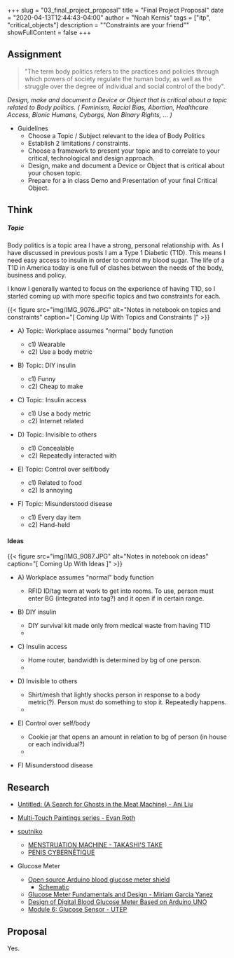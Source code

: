 +++
slug = "03_final_project_proposal"
title = "Final Project Proposal"
date = "2020-04-13T12:44:43-04:00"
author = "Noah Kernis"
tags = ["itp", "critical_objects"]
description = "\"Constraints are your friend\""
showFullContent = false
+++

## Assignment

> "The term body politics refers to the practices and policies through which powers of society regulate the human body, as well as the struggle over the degree of individual and social control of the body".

*Design, make and document a Device or Object that is critical about a topic related to Body politics. ( Feminism, Racial Bias, Abortion, Healthcare Access, Bionic Humans, Cyborgs, Non Binary Rights, ... )*

- Guidelines
	- Choose a Topic / Subject relevant to the idea of Body Politics  
	- Establish 2 limitations / constraints.
	- Choose a framework to present your topic and to correlate to your critical, technological and design approach.
	- Design, make and document a Device or Object that is critical about your chosen topic.
	- Prepare for a in class Demo and Presentation of your final Critical Object.

## Think

##### Topic

Body politics is a topic area I have a strong, personal relationship with. As I have discussed in previous posts I am a Type 1 Diabetic (T1D). This means I need easy access to insulin in order to control my blood sugar. The life of a T1D in America today is one full of clashes between the needs of the body, business and policy. 

I know I generally wanted to focus on the experience of having T1D, so I started coming up with more specific topics and two constraints for each.

{{< figure src="img/IMG_9076.JPG" alt="Notes in notebook on topics and constraints" caption="[ Coming Up With Topics and Constraints ]" >}}

* A) Topic: Workplace assumes "normal" body function
	- c1) Wearable
	- c2) Use a body metric

* B) Topic: DIY insulin
	- c1) Funny 
	- c2) Cheap to make

* C) Topic: Insulin access
	- c1) Use a body metric
	- c2) Internet related

* D) Topic: Invisible to others
	- c1) Concealable
	- c2) Repeatedly interacted with 

* E) Topic: Control over self/body
	- c1) Related to food
	- c2) Is annoying 

* F) Topic: Misunderstood disease
	- c1) Every day item
	- c2) Hand-held

#### Ideas

{{< figure src="img/IMG_9087.JPG" alt="Notes in notebook on ideas" caption="[ Coming Up With Ideas ]" >}}

* A) Workplace assumes "normal" body function
	- RFID ID/tag worn at work to get into rooms. To use, person must enter BG (integrated into tag?) and it open if in certain range. 

* B) DIY insulin 
	- DIY survival kit made only from medical waste from having T1D
	- 

* C) Insulin access 
	- Home router, bandwidth is determined by bg of one person.
	- 

* D) Invisible to others
	- Shirt/mesh that lightly shocks person in response to a body metric(?). Person must do something to stop it. Repeatedly happens.
	- 

* E) Control over self/body	
	- Cookie jar that opens an amount in relation to bg of person (in house or each individual?)
	- 

* F) Misunderstood disease

## Research

- [Untitled: (A Search for Ghosts in the Meat Machine) - Ani Liu](https://ani-liu.com/the-ghosts-you-havent-been)
- [Multi-Touch Paintings series - Evan Roth](http://www.evan-roth.com/work/multi-touch-paintings/)
- [sputniko](https://sputniko.com/Home)
	- [MENSTRUATION MACHINE - TAKASHI'S TAKE ](https://sputniko.com/Menstruation-Machine)
	- [PENIS CYBERNÉTIQUE](https://sputniko.com/Penis-Cybernetique)

- Glucose Meter
	- [Open source Arduino blood glucose meter shield](https://hackaday.io/project/11719-open-source-arduino-blood-glucose-meter-shield)
		- [Schematic](https://hackaday.io/project/11719-open-source-arduino-blood-glucose-meter-shield/log/39412-basic-glucose-meter-schematic)
	- [Glucose Meter Fundamentals and Design - Miriam Garcia Yanez](https://www.nxp.com/docs/en/application-note/AN4364.pdf)
	- [Design of Digital Blood Glucose Meter Based on Arduino UNO](https://www.researchgate.net/publication/305590433_Design_of_Digital_Blood_Glucose_Meter_Based_on_Arduino_UNO)
	- [Module 6: Glucose Sensor - UTEP](http://www.ece.utep.edu/courses/web1305/EE1305/modules/module_6.html)
## Proposal

Yes.